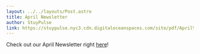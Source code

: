 ```yaml
---
layout: ../../layouts/Post.astro
title: April Newsletter
author: StuyPulse
link: https://stuypulse.nyc3.cdn.digitaloceanspaces.com/site/pdf/April%20Newsletter%202022.pdf
---
```

Check out our April Newsletter right [here](https://stuypulse.nyc3.cdn.digitaloceanspaces.com/site/pdf/April%20Newsletter%202022.pdf)!
